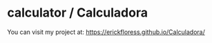 # calculator / Calculadora

You can visit my project at: https://erickfloress.github.io/Calculadora/
